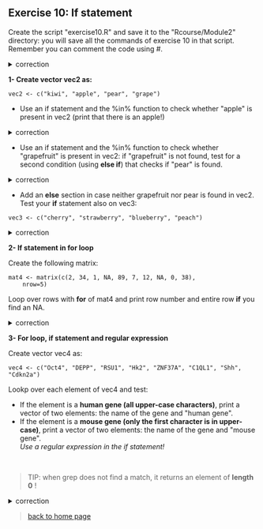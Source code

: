 ## Exercise 10: If statement

Create the script "exercise10.R" and save it to the "Rcourse/Module2" directory: you will save all the commands of exercise 10 in that script.
<br>Remember you can comment the code using #.


<details>
<summary>
correction
</summary>

```{r}
getwd()
setwd("~/Rcourse/Module2")
```

</details>


**1- Create vector vec2 as:**


```{r}
vec2 <- c("kiwi", "apple", "pear", "grape")
```

* Use an if statement and the %in% function to check whether "apple" is present in vec2 (print that there is an apple!)

<details>
<summary>
correction
</summary>

```{r}
if("apple" %in% vec2){
	print("there is an apple there")
}
```

</details>

* Use an if statement and the %in% function to check whether "grapefruit" is present in vec2: if "grapefruit" is not found, test for a second condition (using **else if**) that checks if "pear" is found.

<details>
<summary>
correction
</summary>

```{r}
if("grapefruit" %in% vec2){
        print("there is a grapefruit there")
}else if("pear" %in% vec2){
	print("there is no grapefruit but there is a pear")
}
```

</details>

* Add an **else** section in case neither grapefruit nor pear is found in vec2.<br>
Test your **if** statement also on vec3:

```{r}
vec3 <- c("cherry", "strawberry", "blueberry", "peach")
```

<details>
<summary>
correction
</summary>

```{r}
if("grapefruit" %in% vec2){
        print("there is a grapefruit there")
}else if("pear" %in% vec2){
        print("there is no grapefruit but there is a pear")
}else{
	print("no grapefruit and no pear")
}
```

</details>

**2- If statement in for loop**

Create the following matrix:

```{r}
mat4 <- matrix(c(2, 34, 1, NA, 89, 7, 12, NA, 0, 38),
	nrow=5)
```

Loop over rows with **for** of mat4 and print row number and entire row **if** you find an NA.


<details>
<summary>
correction
</summary>

```{r}
for(k in 1:nrow(mat4)){
	# extract row
	rowk <- mat4[k,]
	if(any(is.na(rowk))){
		print(k)
		print(rowk)
	}
}
```

</details>

**3- For loop, if statement and regular expression**

Create vector vec4 as:

```{r}
vec4 <- c("Oct4", "DEPP", "RSU1", "Hk2", "ZNF37A", "C1QL1", "Shh", "Cdkn2a")
```

Lookp over each element of vec4 and test:
* If the element is a **human gene (all upper-case characters)**, print a vector of two elements: the name of the gene and "human gene".<br>
* If the element is a **mouse gene (only the first character is in upper-case)**, print a vector of two elements: the name of the gene and "mouse gene".<br>
*Use a regular expression in the if statement!*
<br>

>TIP: when grep does not find a match, it returns an element of **length 0** !

<details>
<summary>
correction
</summary>

```{r}
for(gene in vec4){
	if(length(grep(pattern="^[A-Z0-9]+$", x=gene)) != 0){
		print(c(gene, "human gene"))
	}else if(length(grep(pattern="^[A-Z]{1}[a-z0-9]+$", x=gene)) != 0){
		print(c(gene, "mouse gene"))
	}
}
```

</details>



> [back to home page](https://sbcrg.github.io/CRG_RIntroduction)
